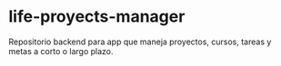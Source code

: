 # life-proyects-manager
Repositorio backend para app que maneja proyectos, cursos, tareas y metas a corto o largo plazo.
